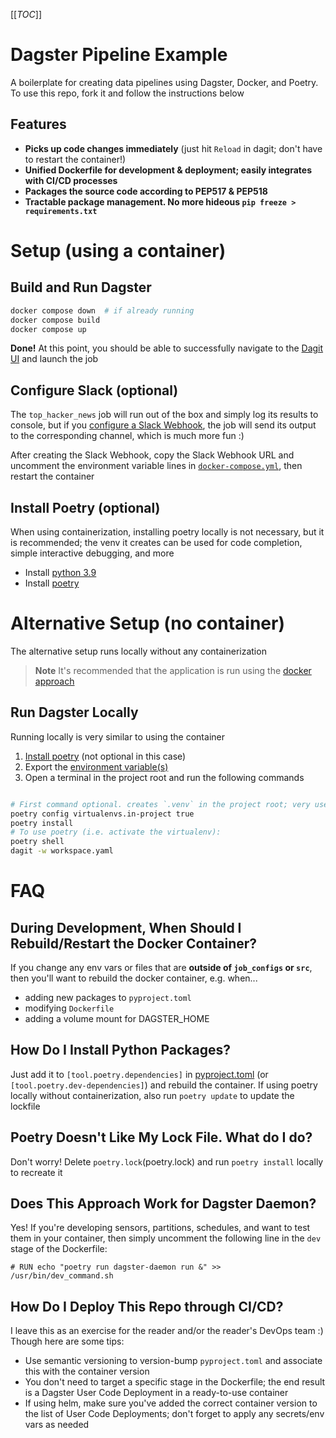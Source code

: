 [[_TOC_]] 

# Dagster Pipeline Example

A boilerplate for creating data pipelines using Dagster, Docker, and Poetry. To use this repo, fork it and follow the instructions below
## Features
* **Picks up code changes immediately** (just hit `Reload` in dagit; don't have to restart the container!)
* **Unified Dockerfile for development & deployment; easily integrates with CI/CD processes**
* **Packages the source code according to PEP517 & PEP518**
* **Tractable package management. No more hideous `pip freeze > requirements.txt`**
# Setup (using a container)

## Build and Run Dagster

``` bash
docker compose down  # if already running
docker compose build
docker compose up
```

**Done!** At this point, you should be able to successfully navigate to the [Dagit UI](https://localhost:3000) and launch the job
## Configure Slack (optional)
The `top_hacker_news` job will run out of the box and simply log its results to console, but if you [configure a Slack Webhook](https://api.slack.com/messaging/webhooks), the job will send its output to the corresponding channel, which is much more fun :)

After creating the Slack Webhook, copy the Slack Webhook URL and uncomment the environment variable lines in [`docker-compose.yml`](docker-compose.yml), then restart the container

## Install Poetry (optional)
When using containerization, installing poetry locally is not necessary, but it is recommended; the venv it creates can be used for code completion, simple interactive debugging, and more

* Install [python 3.9](https://www.python.org/downloads/release/python-398/)
* Install [poetry](https://python-poetry.org/docs/)

# Alternative Setup (no container)
The alternative setup runs locally without any containerization

> **Note** It's recommended that the application is run using the [docker approach](#setup-using-a-container)
## Run Dagster Locally
Running locally is very similar to using the container

1. [Install poetry](#install-poetry-optional) (not optional in this case)
2. Export the [environment variable(s)](#configure-slack-optional)
3. Open a terminal in the project root and run the following commands

``` bash

# First command optional. creates `.venv` in the project root; very useful when using VSCode!
poetry config virtualenvs.in-project true
poetry install
# To use poetry (i.e. activate the virtualenv):
poetry shell
dagit -w workspace.yaml
```

# FAQ
## During Development, When Should I Rebuild/Restart the Docker Container?
If you change any env vars or files that are **outside of `job_configs` or `src`**, then you'll want to rebuild the docker container, e.g. when...
* adding new packages to `pyproject.toml`
* modifying `Dockerfile`
* adding a volume mount for DAGSTER_HOME

## How Do I Install Python Packages?
Just add it to `[tool.poetry.dependencies]` in [pyproject.toml](pyproject.toml) (or `[tool.poetry.dev-dependencies]`) and rebuild the container. If using poetry locally without containerization, also run `poetry update` to update the lockfile

## Poetry Doesn't Like My Lock File. What do I do?
Don't worry! Delete `poetry.lock`(poetry.lock) and run `poetry install` locally to recreate it
## Does This Approach Work for Dagster Daemon?
Yes! If you're developing sensors, partitions, schedules, and want to test them in your container, then simply uncomment the following line in the `dev` stage of the Dockerfile:
```
# RUN echo "poetry run dagster-daemon run &" >> /usr/bin/dev_command.sh
```

## How Do I Deploy This Repo through CI/CD?
I leave this as an exercise for the reader and/or the reader's DevOps team :) Though here are some tips:
* Use semantic versioning to version-bump `pyproject.toml` and associate this with the container version
* You don't need to target a specific stage in the Dockerfile; the end result is a Dagster User Code Deployment in a ready-to-use container
* If using helm, make sure you've added the correct container version to the list of User Code Deployments; don't forget to apply any secrets/env vars as needed
